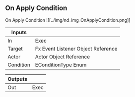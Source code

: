 ## On Apply Condition
On Apply Condition
![[../img/nd_img_OnApplyCondition.png]]

|Inputs||
|--|--|
| In | Exec |
| Target | Fx Event Listener Object Reference |
| Actor | Actor Object Reference |
| Condition | EConditionType Enum |

|Outputs||
|--|--|
| Out | Exec |

